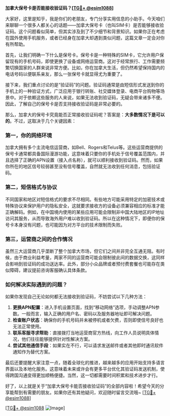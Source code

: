 **加拿大保号卡是否能接收验证码？[[TG💪+ @esim1088](https://t.me/s/esim1088)]**

大家好，这里是知乎，我是你们的老朋友，专门分享实用信息的小助手。今天咱们来聊聊一个很多人都关心的话题——加拿大保号卡（也叫SIM卡）是否能够接收验证码。这个问题看似简单，但其实涉及到了不少细节和背景知识。如果你正在考虑在国外使用手机服务，或者已经身在加拿大却遇到类似问题，这篇文章一定会对你有所帮助。

首先，让我们明确一下什么是保号卡。保号卡是一种特殊的SIM卡，它允许用户保留现有的手机号码，即使更换了设备或网络运营商。这对于经常旅行、工作需要频繁切换国家的人群来说非常方便。比如，你在加拿大生活，但仍然希望保持国内的电话号码以便联系亲友，那么一张保号卡就显得尤为重要了。

接下来，我们重点讨论的是“验证码”的问题。验证码通常是由短信形式发送到你的手机上的一种验证方式，广泛应用于银行转账、社交媒体登录、电商平台购物等场景中。对于依赖这些服务的人来说，如果无法收到验证码，无疑会带来诸多不便。因此，了解自己的保号卡是否支持接收验证码是非常必要的。

那么，加拿大的保号卡究竟能否正常接收验证码呢？答案是：**大多数情况下是可以的**。不过，这取决于几个关键因素：

### 第一，你的网络环境
加拿大拥有多个主流电信运营商，如Bell、Rogers和Telus等。这些运营商提供的保号卡通常都具备国际漫游功能，这意味着只要你的手机处于信号覆盖范围内，并且选择了正确的APN设置（接入点名称），就可以顺利接收到验证码。然而，如果你所在的地区信号较弱甚至没有信号覆盖，自然就无法收到任何消息，包括验证码。

### 第二，短信格式与协议
不同国家和地区对短信格式的要求不尽相同。有些地方可能采用特定的加密技术或特殊协议来保护用户的隐私安全，这就要求接收方的设备必须兼容相应的标准才能正确解码。例如，在中国境内使用的某些应用可能会限制非中国大陆地区的IP地址访问其服务，从而导致海外用户难以收到验证码。所以在这种情况下，即便你的保号卡本身没有问题，也可能因为对方平台的技术限制而失败。

### 第三，运营商之间的合作情况
虽然三大运营商几乎垄断了整个加拿大市场，但它们之间并非完全互通无阻。有时候，由于商业利益考量，两家不同的运营商可能会限制彼此间的数据交换，这同样会影响到验证码的成功送达率。此外，部分小众品牌或者预付费套餐也可能存在类似障碍，建议提前咨询客服确认具体条款。

### 如何解决实际遇到的问题？
如果你发现自己无论如何都无法接收到验证码，不妨尝试以下几种方法：
1. **更换APN配置**：进入手机设置页面，找到“移动网络”选项，手动调整APN参数。一般而言，输入正确的用户名、密码以及服务器地址即可解决问题。
2. **检查账户状态**：确保你的手机号码并未被停机或者欠费，否则即使信号良好也无法正常使用。
3. **联系客服寻求帮助**：直接拨打当地运营商官方热线，向工作人员说明具体情况，他们往往能够提供针对性解决方案。
4. **尝试其他通信手段**：如果实在不行，可以请求发送邮件或者其他即时通讯软件通知作为替代方案。

最后还要提醒大家注意一点，随着全球化的推进，越来越多的应用开始支持多语言界面以及本地化服务。这意味着未来或许会有更多平台优化其验证码发送机制，使得跨国沟通变得更加顺畅便捷。当然，这一切都需要时间积累和技术进步才行。

好了，以上就是关于“加拿大保号卡能否接收验证码”的全部内容啦！希望今天的分享能帮到有需要的朋友。如果你还有其他疑问，欢迎随时留言交流哦~ [[TG💪+ @esim1088](https://t.me/s/esim1088)] 

[[TG💪+ @esim1088](https://t.me/s/esim1088) ![Image](https://i.postimg.cc/4NQfJmqS/Snipaste-2025-05-13-00-14-12.png)]